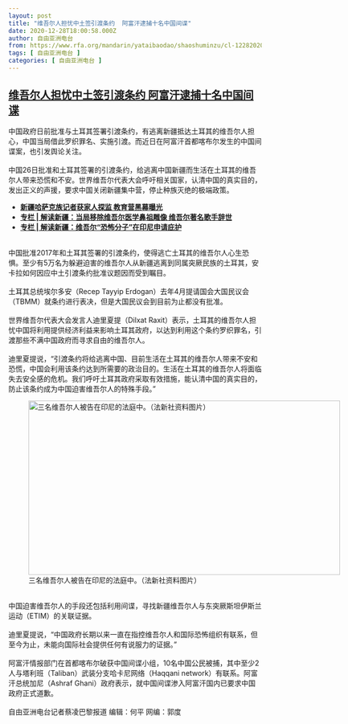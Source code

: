 ```yaml
---
layout: post
title: "维吾尔人担忧中土签引渡条约  阿富汗逮捕十名中国间谍"
date: 2020-12-28T18:00:58.000Z
author: 自由亚洲电台
from: https://www.rfa.org/mandarin/yataibaodao/shaoshuminzu/cl-12282020125740.html
tags: [ 自由亚洲电台 ]
categories: [ 自由亚洲电台 ]
---
```

<!--1609178458000-->
[维吾尔人担忧中土签引渡条约  阿富汗逮捕十名中国间谍](https://www.rfa.org/mandarin/yataibaodao/shaoshuminzu/cl-12282020125740.html)
------

<div>
<p>中国政府日前批准与土耳其签署引渡条约，有逃离新疆抵达土耳其的维吾尔人担心，中国当局借此罗织罪名、实施引渡。而近日在阿富汗首都喀布尔发生的中国间谍案，也引发舆论关注。<br/><br/>中国26日批准和土耳其签署的引渡条约，给逃离中国新疆而生活在土耳其的维吾尔人带来恐慌和不安。世界维吾尔代表大会呼吁相关国家，认清中国的真实目的，发出正义的声援，要求中国关闭新疆集中营，停止种族灭绝的极端政策。</p><ul><li><strong><a href="https://www.rfa.org/mandarin/yataibaodao/shaoshuminzu/ql1-12162020101042.html">新疆哈萨克族记者获家人探监 教育营黑幕曝光</a></strong></li><li><strong><a href="https://www.rfa.org/mandarin/zhuanlan/jieduxinjiang/xj-12112020132601.html">专栏 | 解读新疆：当局移除维吾尔医学鼻祖雕像 维吾尔著名歌手辞世</a></strong></li><li><a href="https://www.rfa.org/mandarin/zhuanlan/jieduxinjiang/xj-12042020105724.html"><strong>专栏 | 解读新疆：维吾尔“恐怖分子”在印尼申请庇护</strong></a></li></ul><p><br/>中国批准2017年和土耳其签署的引渡条约，使得逃亡土耳其的维吾尔人心生恐惧。至少有5万名为躲避迫害的维吾尔人从新疆逃离到同属突厥民族的土耳其，安卡拉如何因应中土引渡条约批准议题因而受到瞩目。<br/><br/>土耳其总统埃尔多安（Recep Tayyip Erdogan）去年4月提请国会大国民议会（TBMM）就条约进行表决，但是大国民议会到目前为止都没有批准。<br/><br/>世界维吾尔代表大会发言人迪里夏提（Dilxat Raxit）表示，土耳其的维吾尔人担忧中国将利用提供经济利益来影响土耳其政府，以达到利用这个条约罗织罪名，引渡那些不满中国政府而寻求自由的维吾尔人。<br/><br/>迪里夏提说，“引渡条约将给逃离中国、目前生活在土耳其的维吾尔人带来不安和恐慌，中国会利用该条约达到所需要的政治目的。生活在土耳其的维吾尔人将面临失去安全感的危机。我们呼吁土耳其政府采取有效措施，能认清中国的真实目的，防止该条约成为中国迫害维吾尔人的特殊手段。”<br/><figure class="image-richtext image-inline captioned" style="width:620px;"><img alt="三名维吾尔人被告在印尼的法庭中。（法新社资料图片）" height="347" src="https://www.rfa.org/mandarin/yataibaodao/shaoshuminzu/cl-12282020125740.html/b04fde4b-7cc7-4b75-9d9c-bac43de3e46d-1.jpg/@@images/9e7a2687-915e-4f2e-93e5-97cc8ec67b05.jpeg" title="2" width="620"/><figcaption class="image-caption">三名维吾尔人被告在印尼的法庭中。（法新社资料图片）</figcaption><small></small></figure><br/>中国迫害维吾尔人的手段还包括利用间谍，寻找新疆维吾尔人与东突厥斯坦伊斯兰运动（ETIM）的关联证据。<br/><br/>迪里夏提说，“中国政府长期以来一直在指控维吾尔人和国际恐怖组织有联系，但至今为止，未能向国际社会提供任何有说服力的证据。” <br/><br/>阿富汗情报部门在首都喀布尔破获中国间谍小组，10名中国公民被捕，其中至少2人与塔利班（Taliban）武装分支哈卡尼网络（Haqqani network）有联系。阿富汗总统加尼（Ashraf Ghani）政府表示，就中国间谍渗入阿富汗国内已要求中国政府正式道歉。<br/><br/>自由亚洲电台记者蔡凌巴黎报道 编辑：何平 网编：郭度</p>
</div>
